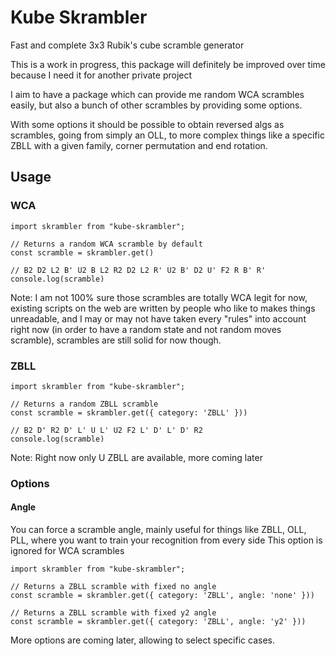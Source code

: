 # Kube Skrambler

Fast and complete 3x3 Rubik's cube scramble generator

This is a work in progress, this package will definitely be improved over time because I need it for another private project

I aim to have a package which can provide me random WCA scrambles easily, but also a bunch of other scrambles by providing some options.

With some options it should be possible to obtain reversed algs as scrambles, going from simply an OLL, to more complex things like
a specific ZBLL with a given family, corner permutation and end rotation.

## Usage

### WCA

```
import skrambler from "kube-skrambler";

// Returns a random WCA scramble by default
const scramble = skrambler.get()

// B2 D2 L2 B' U2 B L2 R2 D2 L2 R' U2 B' D2 U' F2 R B' R'
console.log(scramble)
```

Note: I am not 100% sure those scrambles are totally WCA legit for now, existing scripts on the web are written by people who like to makes things unreadable,
and I may or may not have taken every "rules" into account right now (in order to have a random state and not random moves scramble), scrambles are still solid for now though.

### ZBLL

```
import skrambler from "kube-skrambler";

// Returns a random ZBLL scramble
const scramble = skrambler.get({ category: 'ZBLL' }))

// B2 D' R2 D' L' U L' U2 F2 L' D' L' D' R2
console.log(scramble)
```

Note: Right now only U ZBLL are available, more coming later

### Options

#### Angle

You can force a scramble angle, mainly useful for things like ZBLL, OLL, PLL, where you want to train your recognition from every side
This option is ignored for WCA scrambles

```
import skrambler from "kube-skrambler";

// Returns a ZBLL scramble with fixed no angle
const scramble = skrambler.get({ category: 'ZBLL', angle: 'none' }))

// Returns a ZBLL scramble with fixed y2 angle
const scramble = skrambler.get({ category: 'ZBLL', angle: 'y2' }))
```

More options are coming later, allowing to select specific cases.
